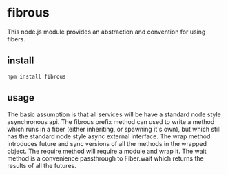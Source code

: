 fibrous
======

This node.js module provides an abstraction and convention for using fibers.

install
------
    npm install fibrous

usage
------

  The basic assumption is that all services will be have a standard node style asynchronous api.
  The fibrous prefix method can used to write a method which runs in a fiber (either inheriting, or spawning
    it's own), but which still has the standard node style async external interface.
  The wrap method introduces future and sync versions of all the methods in the wrapped object.
  The require method will require a module and wrap it.
  The wait method is a convenience passthrough to Fiber.wait which returns the results of all the futures.
